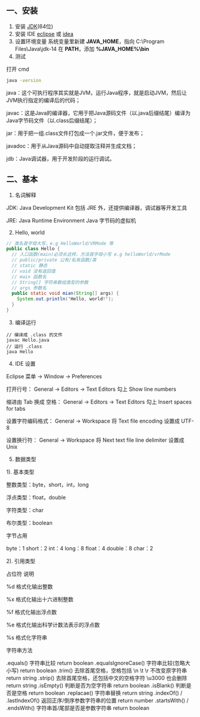 一、安装
---
1. 安装 [JDK](https://www.oracle.com/java/technologies/javase/javase-jdk8-downloads.html)(64位)
2. 安装 IDE
  [eclipse](https://www.eclipse.org/downloads/) 或 [idea](https://www.jetbrains.com/idea/download/#section=windows)
3. 设置环境变量
系统变量里新建 **JAVA_HOME**，指向 C:\Program Files\Java\jdk-14
在 **PATH**，添加 **%JAVA_HOME%\bin**
4. 测试

打开 cmd
```bash
java -version
```

java：这个可执行程序其实就是JVM，运行Java程序，就是启动JVM，然后让JVM执行指定的编译后的代码；

javac：这是Java的编译器，它用于把Java源码文件（以.java后缀结尾）编译为Java字节码文件（以.class后缀结尾）；

jar：用于把一组.class文件打包成一个.jar文件，便于发布；

javadoc：用于从Java源码中自动提取注释并生成文档；

jdb：Java调试器，用于开发阶段的运行调试。

二、基本
---
1. 名词解释

JDK: Java Development Kit 包括 JRE 外，还提供编译器，调试器等开发工具

JRE: Java Runtime Environment Java 字节码的虚拟机

2. Hello, world
```java
// 类名首字母大写，e.g HelloWorld/VRMode 等
public class Hello {
  // 入口函数(main)必须长这样，方法首字母小写 e.g helloWorld/vrMode
  // public/private 公有/私有函数/类
  // static 静态
  // void 没有返回值
  // main 函数名
  // String[] 字符串数组类型的参数
  // args 参数名
  public static void mian(String[] args) {
    System.out.println('Hello, world!');
  }
}
```

3. 编译运行
```
// 编译成 .class 的文件
javac Hello.java
// 运行 .class
java Hello
```

4. IDE 设置

Eclipse 菜单 -> Window -> Preferences

打开行号： General -> Editors -> Text Editors 勾上 Show line numbers

缩进由 Tab 换成 空格： General -> Editors -> Text Editors 勾上 Insert spaces for tabs

设置字符编码格式： General -> Workspace 将 Text file encoding 设置成 UTF-8

设置换行符： General -> Workspace 将 Next text file line delimiter 设置成 Unix

5. 数据类型

1). 基本类型

整数类型：byte，short，int，long

浮点类型：float，double

字符类型：char

布尔类型：boolean

字节占用

byte：1
short：2
int：4
long：8
float：4
double：8
char：2

2). 引用类型

占位符	说明

%d	格式化输出整数

%x	格式化输出十六进制整数

%f	格式化输出浮点数

%e	格式化输出科学计数法表示的浮点数

%s	格式化字符串


字符串方法

.equals() 字符串比较 return boolean
.equalsIgnoreCase() 字符串比较(忽略大小写) return boolean
.trim() 去除首尾空格，空格包括 \n \t \r 不改变原字符串 return string
.strip() 去除首尾空格，还包括中文的空格字符 \u3000 也会删除 return string
.isEmpty() 判断是否为空字符串 return boolean
.isBlank() 判断是否是空格 return boolean
.replacae() 字符串替换 return string
.indexOf() / .lastIndexOf() 返回正序/倒序参数字符串的位置 return number
.startsWith() / .endsWith() 字符串首/尾部是否是参数字符串 return boolean


